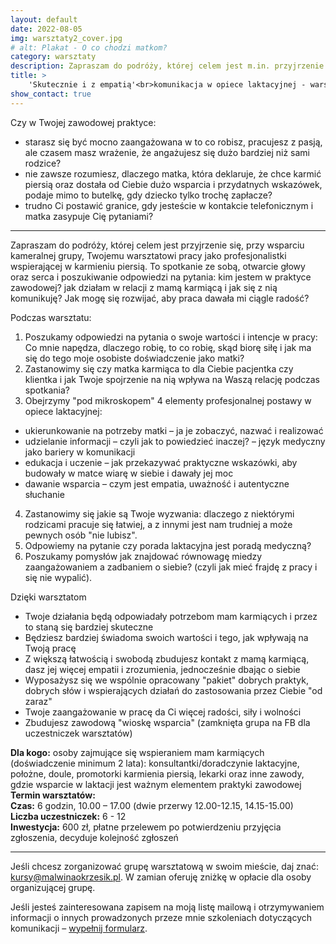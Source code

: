 ```yaml
---
layout: default
date: 2022-08-05
img: warsztaty2_cover.jpg
# alt: Plakat - O co chodzi matkom?
category: warsztaty
description: Zapraszam do podróży, której celem jest m.in. przyjrzenie się Twojemu warsztatowi pracy jako profesjonalistki wspierającej w karmieniu piersią.
title: >
    'Skutecznie i z empatią'<br>komunikacja w opiece laktacyjnej - warsztaty
show_contact: true
---
```


Czy w Twojej zawodowej praktyce:
- starasz się być mocno zaangażowana w to co robisz, pracujesz z pasją, ale czasem masz wrażenie, że angażujesz się dużo bardziej niż sami rodzice?
- nie zawsze rozumiesz, dlaczego matka, która deklaruje, że chce karmić piersią oraz dostała  od Ciebie dużo wsparcia i przydatnych wskazówek,  podaje mimo to butelkę, gdy dziecko tylko trochę zapłacze?
- trudno Ci postawić granice, gdy jesteście w kontakcie telefonicznym i matka zasypuje Cię pytaniami?

<hr/>

Zapraszam do podróży, której celem jest przyjrzenie się, przy wsparciu kameralnej grupy,  Twojemu warsztatowi pracy jako profesjonalistki wspierającej w karmieniu piersią. To spotkanie ze sobą, otwarcie głowy oraz serca i poszukiwanie odpowiedzi na pytania: kim jestem w praktyce zawodowej? jak działam w relacji z mamą karmiącą i jak się z nią komunikuję? Jak mogę się rozwijać, aby praca dawała mi ciągle radość?

Podczas warsztatu:
1. Poszukamy odpowiedzi na pytania o swoje wartości i intencje w pracy:  Co mnie napędza, dlaczego robię, to co robię, skąd biorę siłę i jak ma się do tego moje osobiste doświadczenie jako matki? 
2. Zastanowimy się czy matka karmiąca to dla Ciebie  pacjentka czy klientka i jak Twoje spojrzenie na nią wpływa na  Waszą relację podczas spotkania?
3. Obejrzymy "pod mikroskopem" 4 elementy profesjonalnej postawy w opiece laktacyjnej: 
- ukierunkowanie na potrzeby matki – ja je zobaczyć, nazwać i realizować 
- udzielanie informacji – czyli jak to powiedzieć inaczej? – język medyczny jako bariery w komunikacji
- edukacja i uczenie – jak przekazywać praktyczne wskazówki, aby budowały w matce wiarę w siebie i dawały jej moc 
- dawanie wsparcia – czym jest empatia, uważność i autentyczne  słuchanie
4. Zastanowimy się jakie są Twoje wyzwania: dlaczego z niektórymi rodzicami pracuje się  łatwiej, a z innymi jest nam trudniej a może  pewnych osób "nie lubisz".
5. Odpowiemy na pytanie czy porada laktacyjna jest poradą medyczną?
6. Poszukamy pomysłów jak znajdować równowagę miedzy zaangażowaniem a zadbaniem o siebie? (czyli jak mieć frajdę z pracy i się nie wypalić).

Dzięki warsztatom
- Twoje działania będą odpowiadały potrzebom mam karmiących i przez to staną się bardziej skuteczne
- Będziesz bardziej świadoma swoich wartości i tego, jak wpływają na Twoją pracę
- Z większą łatwością i swobodą zbudujesz kontakt z mamą karmiącą, dasz jej więcej empatii i zrozumienia, jednocześnie dbając o siebie    
- Wyposażysz się we wspólnie opracowany "pakiet" dobrych praktyk, dobrych słów i wspierających działań do  zastosowania przez Ciebie "od zaraz"
- Twoje zaangażowanie w pracę da Ci więcej radości, siły i wolności
- Zbudujesz zawodową "wioskę wsparcia" (zamknięta grupa na FB dla uczestniczek warsztatów)


**Dla kogo:** osoby zajmujące się wspieraniem mam karmiących (doświadczenie minimum 2 lata): konsultantki/doradczynie laktacyjne, położne, doule, promotorki karmienia piersią, lekarki oraz inne zawody, gdzie wsparcie w laktacji jest ważnym elementem praktyki zawodowej <br>
**Termin warsztatów:**  <br>
**Czas:** 6 godzin, 10.00 – 17.00 (dwie przerwy 12.00-12.15, 14.15-15.00) <br>
**Liczba uczestniczek:** 6 - 12 <br>
**Inwestycja:** 600 zł, płatne przelewem po potwierdzeniu przyjęcia zgłoszenia, decyduje kolejność zgłoszeń

<hr/>

Jeśli chcesz zorganizować grupę warsztatową w swoim mieście, daj znać: kursy@malwinaokrzesik.pl. W zamian oferuję zniżkę w opłacie dla osoby organizującej grupę.

Jeśli jesteś zainteresowana zapisem na moją listę mailową i otrzymywaniem informacji o innych prowadzonych przeze mnie szkoleniach dotyczących komunikacji  – [wypełnij formularz](https://forms.gle/A91tUdjFiKT8Y9Z66).